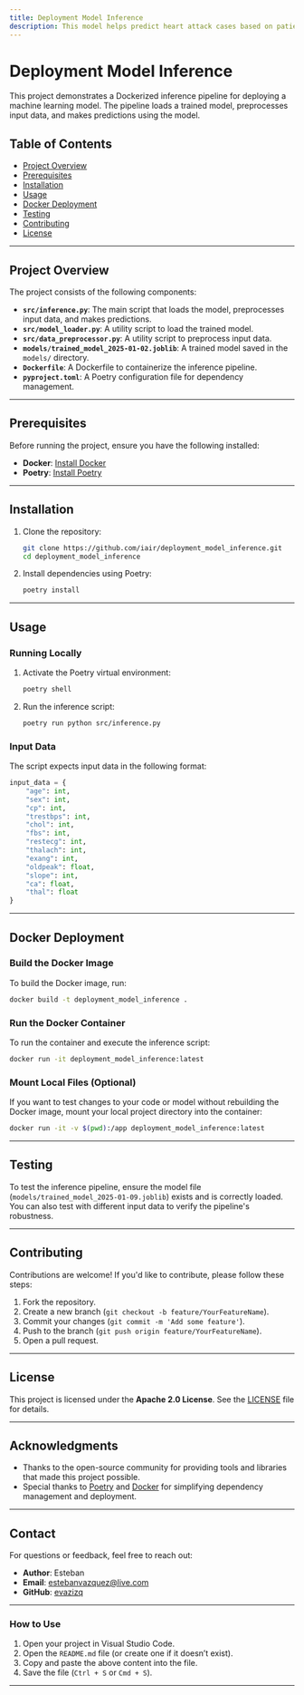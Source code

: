 ```yaml
---
title: Deployment Model Inference
description: This model helps predict heart attack cases based on patient data detailed in the dataset, such as age, gender, activity levels, cholesterol levels, etc.
---
```


# Deployment Model Inference

This project demonstrates a Dockerized inference pipeline for deploying a machine learning model. The pipeline loads a trained model, preprocesses input data, and makes predictions using the model.

## Table of Contents
- [Project Overview](#project-overview)
- [Prerequisites](#prerequisites)
- [Installation](#installation)
- [Usage](#usage)
- [Docker Deployment](#docker-deployment)
- [Testing](#testing)
- [Contributing](#contributing)
- [License](#license)

---

## Project Overview

The project consists of the following components:
- **`src/inference.py`**: The main script that loads the model, preprocesses input data, and makes predictions.
- **`src/model_loader.py`**: A utility script to load the trained model.
- **`src/data_preprocessor.py`**: A utility script to preprocess input data.
- **`models/trained_model_2025-01-02.joblib`**: A trained model saved in the `models/` directory.
- **`Dockerfile`**: A Dockerfile to containerize the inference pipeline.
- **`pyproject.toml`**: A Poetry configuration file for dependency management.

---

## Prerequisites

Before running the project, ensure you have the following installed:
- **Docker**: [Install Docker](https://docs.docker.com/get-docker/)
- **Poetry**: [Install Poetry](https://python-poetry.org/docs/#installation)

---

## Installation

1. Clone the repository:
   ```bash
   git clone https://github.com/iair/deployment_model_inference.git
   cd deployment_model_inference
   ```

2. Install dependencies using Poetry:
   ```bash
   poetry install
   ```

---

## Usage

### Running Locally
1. Activate the Poetry virtual environment:
   ```bash
   poetry shell
   ```

2. Run the inference script:
   ```bash
   poetry run python src/inference.py
   ```

### Input Data
The script expects input data in the following format:
```python
input_data = {
    "age": int,
    "sex": int,
    "cp": int,
    "trestbps": int,
    "chol": int,
    "fbs": int,
    "restecg": int,
    "thalach": int,
    "exang": int,
    "oldpeak": float,
    "slope": int,
    "ca": float,
    "thal": float
}
```

---

## Docker Deployment

### Build the Docker Image
To build the Docker image, run:
```bash
docker build -t deployment_model_inference .
```

### Run the Docker Container
To run the container and execute the inference script:
```bash
docker run -it deployment_model_inference:latest
```

### Mount Local Files (Optional)
If you want to test changes to your code or model without rebuilding the Docker image, mount your local project directory into the container:
```bash
docker run -it -v $(pwd):/app deployment_model_inference:latest
```

---

## Testing

To test the inference pipeline, ensure the model file (`models/trained_model_2025-01-09.joblib`) exists and is correctly loaded. You can also test with different input data to verify the pipeline's robustness.

---

## Contributing

Contributions are welcome! If you'd like to contribute, please follow these steps:
1. Fork the repository.
2. Create a new branch (`git checkout -b feature/YourFeatureName`).
3. Commit your changes (`git commit -m 'Add some feature'`).
4. Push to the branch (`git push origin feature/YourFeatureName`).
5. Open a pull request.

---

## License

This project is licensed under the **Apache 2.0 License**. See the [LICENSE](LICENSE) file for details.

---

## Acknowledgments

- Thanks to the open-source community for providing tools and libraries that made this project possible.
- Special thanks to [Poetry](https://python-poetry.org/) and [Docker](https://www.docker.com/) for simplifying dependency management and deployment.

---

## Contact

For questions or feedback, feel free to reach out:
- **Author**: Esteban
- **Email**: estebanvazquez@live.com
- **GitHub**: [evazizq](https://github.com/evazizq)


---

### **How to Use**
1. Open your project in Visual Studio Code.
2. Open the `README.md` file (or create one if it doesn’t exist).
3. Copy and paste the above content into the file.
4. Save the file (`Ctrl + S` or `Cmd + S`).

---


